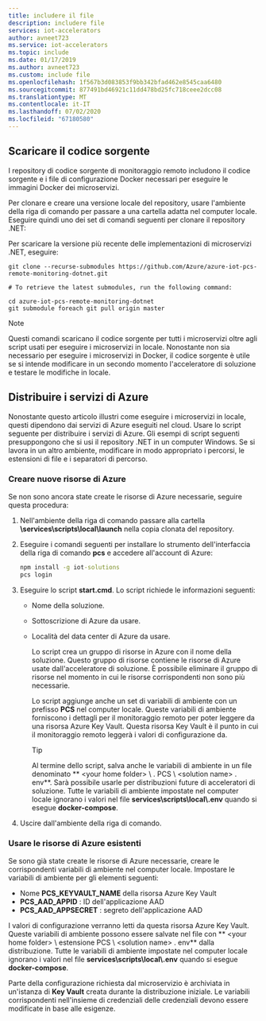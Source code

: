 ```yaml
---
title: includere il file
description: includere file
services: iot-accelerators
author: avneet723
ms.service: iot-accelerators
ms.topic: include
ms.date: 01/17/2019
ms.author: avneet723
ms.custom: include file
ms.openlocfilehash: 1f567b3d083853f9bb342bfad462e8545caa6480
ms.sourcegitcommit: 877491bd46921c11dd478bd25fc718ceee2dcc08
ms.translationtype: MT
ms.contentlocale: it-IT
ms.lasthandoff: 07/02/2020
ms.locfileid: "67180580"
---
```

## <a name="download-the-source-code"></a>Scaricare il codice sorgente

I repository di codice sorgente di monitoraggio remoto includono il codice sorgente e i file di configurazione Docker necessari per eseguire le immagini Docker dei microservizi.

Per clonare e creare una versione locale del repository, usare l'ambiente della riga di comando per passare a una cartella adatta nel computer locale. Eseguire quindi uno dei set di comandi seguenti per clonare il repository .NET:

Per scaricare la versione più recente delle implementazioni di microservizi .NET, eseguire:

```cmd/sh
git clone --recurse-submodules https://github.com/Azure/azure-iot-pcs-remote-monitoring-dotnet.git

# To retrieve the latest submodules, run the following command:

cd azure-iot-pcs-remote-monitoring-dotnet
git submodule foreach git pull origin master
```

> [!NOTE]
> Questi comandi scaricano il codice sorgente per tutti i microservizi oltre agli script usati per eseguire i microservizi in locale. Nonostante non sia necessario per eseguire i microservizi in Docker, il codice sorgente è utile se si intende modificare in un secondo momento l'acceleratore di soluzione e testare le modifiche in locale.

## <a name="deploy-the-azure-services"></a>Distribuire i servizi di Azure

Nonostante questo articolo illustri come eseguire i microservizi in locale, questi dipendono dai servizi di Azure eseguiti nel cloud. Usare lo script seguente per distribuire i servizi di Azure. Gli esempi di script seguenti presuppongono che si usi il repository .NET in un computer Windows. Se si lavora in un altro ambiente, modificare in modo appropriato i percorsi, le estensioni di file e i separatori di percorso.

### <a name="create-new-azure-resources"></a>Creare nuove risorse di Azure

Se non sono ancora state create le risorse di Azure necessarie, seguire questa procedura:

1. Nell'ambiente della riga di comando passare alla cartella **\services\scripts\local\launch** nella copia clonata del repository.

1. Eseguire i comandi seguenti per installare lo strumento dell'interfaccia della riga di comando **pcs** e accedere all'account di Azure:

    ```cmd
    npm install -g iot-solutions
    pcs login
    ```

1. Eseguire lo script **start.cmd**. Lo script richiede le informazioni seguenti:
   * Nome della soluzione.
   * Sottoscrizione di Azure da usare.
   * Località del data center di Azure da usare.

     Lo script crea un gruppo di risorse in Azure con il nome della soluzione. Questo gruppo di risorse contiene le risorse di Azure usate dall'acceleratore di soluzione. È possibile eliminare il gruppo di risorse nel momento in cui le risorse corrispondenti non sono più necessarie.

     Lo script aggiunge anche un set di variabili di ambiente con un prefisso **PCS** nel computer locale. Queste variabili di ambiente forniscono i dettagli per il monitoraggio remoto per poter leggere da una risorsa Azure Key Vault. Questa risorsa Key Vault è il punto in cui il monitoraggio remoto leggerà i valori di configurazione da.

     > [!TIP]
     > Al termine dello script, salva anche le variabili di ambiente in un file denominato ** \<your home folder\> \\ . PCS \\ \<solution name\> . env**. Sarà possibile usarle per distribuzioni future di acceleratori di soluzione. Tutte le variabili di ambiente impostate nel computer locale ignorano i valori nel file **services\\scripts\\local\\.env** quando si esegue **docker-compose**.

1. Uscire dall'ambiente della riga di comando.

### <a name="use-existing-azure-resources"></a>Usare le risorse di Azure esistenti

Se sono già state create le risorse di Azure necessarie, creare le corrispondenti variabili di ambiente nel computer locale.
Impostare le variabili di ambiente per gli elementi seguenti:
* Nome **PCS_KEYVAULT_NAME** della risorsa Azure Key Vault
* **PCS_AAD_APPID** : ID dell'applicazione AAD
* **PCS_AAD_APPSECRET** : segreto dell'applicazione AAD

I valori di configurazione verranno letti da questa risorsa Azure Key Vault. Queste variabili di ambiente possono essere salvate nel file con ** \<your home folder\> \\ estensione PCS \\ \<solution name\> . env** dalla distribuzione. Tutte le variabili di ambiente impostate nel computer locale ignorano i valori nel file **services\\scripts\\local\\.env** quando si esegue **docker-compose**.

Parte della configurazione richiesta dal microservizio è archiviata in un'istanza di **Key Vault** creata durante la distribuzione iniziale. Le variabili corrispondenti nell'insieme di credenziali delle credenziali devono essere modificate in base alle esigenze.